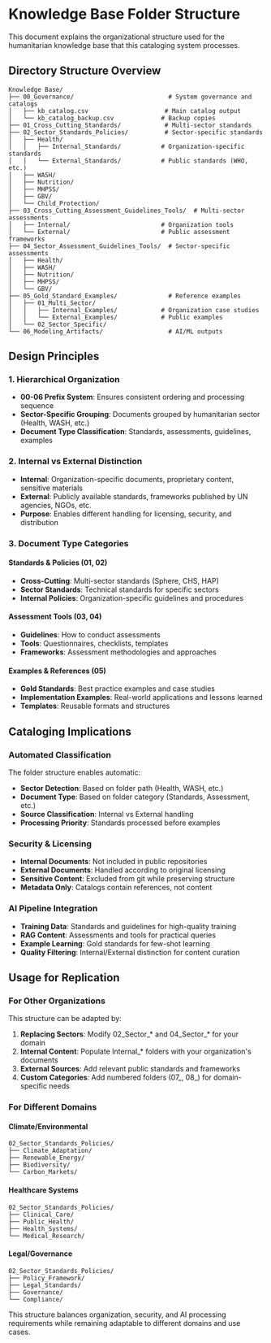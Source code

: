 # Knowledge Base Folder Structure

This document explains the organizational structure used for the humanitarian knowledge base that this cataloging system processes.

## Directory Structure Overview

```
Knowledge Base/
├── 00_Governance/                          # System governance and catalogs
│   ├── kb_catalog.csv                     # Main catalog output
│   └── kb_catalog_backup.csv             # Backup copies
├── 01_Cross_Cutting_Standards/            # Multi-sector standards
├── 02_Sector_Standards_Policies/          # Sector-specific standards
│   ├── Health/
│   │   ├── Internal_Standards/           # Organization-specific standards
│   │   └── External_Standards/           # Public standards (WHO, etc.)
│   ├── WASH/
│   ├── Nutrition/
│   ├── MHPSS/
│   ├── GBV/
│   └── Child_Protection/
├── 03_Cross_Cutting_Assessment_Guidelines_Tools/  # Multi-sector assessments
│   ├── Internal/                         # Organization tools
│   └── External/                         # Public assessment frameworks
├── 04_Sector_Assessment_Guidelines_Tools/  # Sector-specific assessments
│   ├── Health/
│   ├── WASH/
│   ├── Nutrition/
│   ├── MHPSS/
│   └── GBV/
├── 05_Gold_Standard_Examples/              # Reference examples
│   ├── 01_Multi_Sector/
│   │   ├── Internal_Examples/            # Organization case studies
│   │   └── External_Examples/            # Public examples
│   └── 02_Sector_Specific/
└── 06_Modeling_Artifacts/                  # AI/ML outputs
```

## Design Principles

### 1. Hierarchical Organization
- **00-06 Prefix System**: Ensures consistent ordering and processing sequence
- **Sector-Specific Grouping**: Documents grouped by humanitarian sector (Health, WASH, etc.)
- **Document Type Classification**: Standards, assessments, guidelines, examples

### 2. Internal vs External Distinction
- **Internal**: Organization-specific documents, proprietary content, sensitive materials
- **External**: Publicly available standards, frameworks published by UN agencies, NGOs, etc.
- **Purpose**: Enables different handling for licensing, security, and distribution

### 3. Document Type Categories

#### Standards & Policies (01, 02)
- **Cross-Cutting**: Multi-sector standards (Sphere, CHS, HAP)  
- **Sector Standards**: Technical standards for specific sectors
- **Internal Policies**: Organization-specific guidelines and procedures

#### Assessment Tools (03, 04)  
- **Guidelines**: How to conduct assessments
- **Tools**: Questionnaires, checklists, templates
- **Frameworks**: Assessment methodologies and approaches

#### Examples & References (05)
- **Gold Standards**: Best practice examples and case studies
- **Implementation Examples**: Real-world applications and lessons learned
- **Templates**: Reusable formats and structures

## Cataloging Implications

### Automated Classification
The folder structure enables automatic:
- **Sector Detection**: Based on folder path (Health, WASH, etc.)
- **Document Type**: Based on folder category (Standards, Assessment, etc.)
- **Source Classification**: Internal vs External handling
- **Processing Priority**: Standards processed before examples

### Security & Licensing
- **Internal Documents**: Not included in public repositories
- **External Documents**: Handled according to original licensing  
- **Sensitive Content**: Excluded from git while preserving structure
- **Metadata Only**: Catalogs contain references, not content

### AI Pipeline Integration
- **Training Data**: Standards and guidelines for high-quality training
- **RAG Content**: Assessments and tools for practical queries  
- **Example Learning**: Gold standards for few-shot learning
- **Quality Filtering**: Internal/External distinction for content curation

## Usage for Replication

### For Other Organizations
This structure can be adapted by:

1. **Replacing Sectors**: Modify 02_Sector_* and 04_Sector_* for your domain
2. **Internal Content**: Populate Internal_* folders with your organization's documents
3. **External Sources**: Add relevant public standards and frameworks  
4. **Custom Categories**: Add numbered folders (07_, 08_) for domain-specific needs

### For Different Domains

#### Climate/Environmental
```
02_Sector_Standards_Policies/
├── Climate_Adaptation/
├── Renewable_Energy/
├── Biodiversity/
└── Carbon_Markets/
```

#### Healthcare Systems  
```
02_Sector_Standards_Policies/
├── Clinical_Care/
├── Public_Health/
├── Health_Systems/
└── Medical_Research/
```

#### Legal/Governance
```
02_Sector_Standards_Policies/
├── Policy_Framework/
├── Legal_Standards/
├── Governance/
└── Compliance/
```

This structure balances organization, security, and AI processing requirements while remaining adaptable to different domains and use cases.